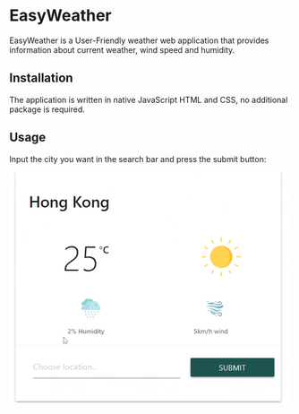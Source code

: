 # EasyWeather
EasyWeather is a User-Friendly weather web application that provides information about current weather, wind speed and humidity.

## Installation
The application is written in native JavaScript HTML and CSS, no additional package is required. 

## Usage

Input the city you want in the search bar and press the submit button:

![Alt Text](ReadmeGifs/gif1.gif)



